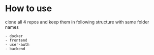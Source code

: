 # How to use

clone all 4 repos and keep them in following structure with same folder names
```
- docker
- frontend
- user-auth
- backend
```